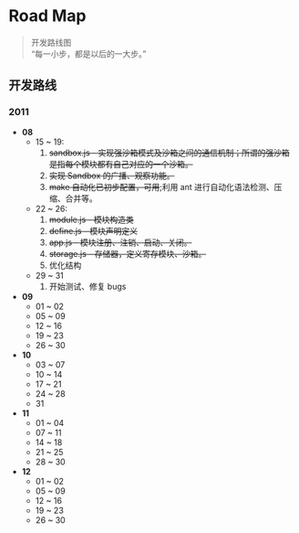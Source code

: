 Road Map
========
> 开发路线图 <br />
> “每一小步，都是以后的一大步。”

## 开发路线 ##
### __2011__ ###
* __08__
    * 15 ~ 19:
        1. <del>sandbox.js - 实现强沙箱模式及沙箱之间的通信机制；所谓的强沙箱是指每个模块都有自己对应的一个沙箱。</del>
        2. <del>实现 Sandbox 的广播、观察功能。</del>
        3. <del>make 自动化已初步配置，可用</del>;利用 ant 进行自动化语法检测、压缩、合并等。
    * 22 ~ 26:
        1. <del>module.js - 模块构造类</del>
        2. <del>define.js - 模块声明定义</del>
        3. <del>app.js - 模块注册、注销、启动、关闭。</del>
        4. <del>storage.js - 存储器，定义寄存模块、沙箱。</del>
        5. 优化结构
    * 29 ~ 31
        1. 开始测试、修复 bugs
* __09__
    * 01 ~ 02
    * 05 ~ 09
    * 12 ~ 16
    * 19 ~ 23
    * 26 ~ 30
* __10__
    * 03 ~ 07
    * 10 ~ 14
    * 17 ~ 21
    * 24 ~ 28
    * 31
* __11__
    * 01 ~ 04
    * 07 ~ 11
    * 14 ~ 18
    * 21 ~ 25
    * 28 ~ 30
* __12__
    * 01 ~ 02
    * 05 ~ 09
    * 12 ~ 16
    * 19 ~ 23
    * 26 ~ 30
